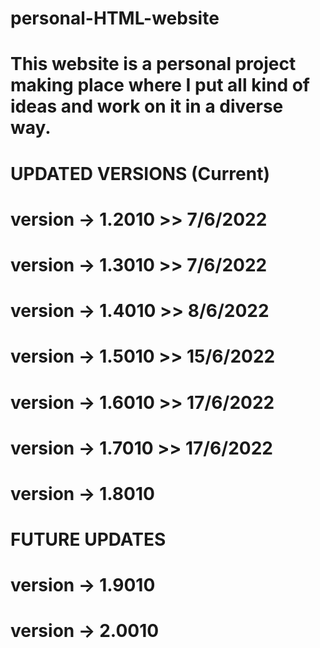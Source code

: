 # personal-HTML-website

# This website is a personal project making place where I put all kind of ideas and work on it in a diverse way.

# UPDATED VERSIONS (Current)

# version -> 1.2010 >> 7/6/2022

# version -> 1.3010 >> 7/6/2022

# version -> 1.4010 >> 8/6/2022

# version -> 1.5010 >> 15/6/2022

# version -> 1.6010 >> 17/6/2022

# version -> 1.7010 >> 17/6/2022

# version -> 1.8010

# FUTURE UPDATES

# version -> 1.9010

# version -> 2.0010
